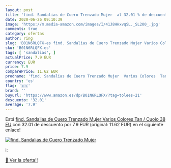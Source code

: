 ```yaml
---
layout: post
title: 'find. Sandalias de Cuero Trenzado Mujer  al 32.01 % de descuento'
date: 2020-06-26 09:10:39
image: 'https://m.media-amazon.com/images/I/41J8HHxvqSL._SL200_.jpg'
comments: true
category: ofertas
author: ring
slug: 'B01N6RLQFX-es find. Sandalias de Cuero Trenzado Mujer Varios Colores Tan...'
sku: 'B01N6RLQFX-es'
tags: [ 'sandalias', ]
actualPrice: 7.9 EUR
currency: EUR
price: 7.9
comparePrice: 11.62 EUR
prodname: 'find. Sandalias de Cuero Trenzado Mujer  Varios Colores  Tan / Cuoio   38 EU'
country: 'es'
flag: '🇪🇸'
brand: ''
buyurl: 'https://www.amazon.es/dp/B01N6RLQFX/?tag=tolees-21'
descuento: '32.01'
average: '7.9'
---
```


Está [find. Sandalias de Cuero Trenzado Mujer  Varios Colores  Tan / Cuoio   38 EU](https://www.amazon.es/dp/B01N6RLQFX/?tag=tolees-21) con 32.01 de descuento por 7.9 EUR (original: 11.62 EUR) en el siguiente enlace!

[![find. Sandalias de Cuero Trenzado Mujer ](https://m.media-amazon.com/images/I/41J8HHxvqSL._SL200_.jpg)](https://www.amazon.es/dp/B01N6RLQFX/?tag=tolees-21)

ℹ️:


[🛒 Ver la oferta!!](https://www.amazon.es/dp/B01N6RLQFX/?tag=tolees-21)
